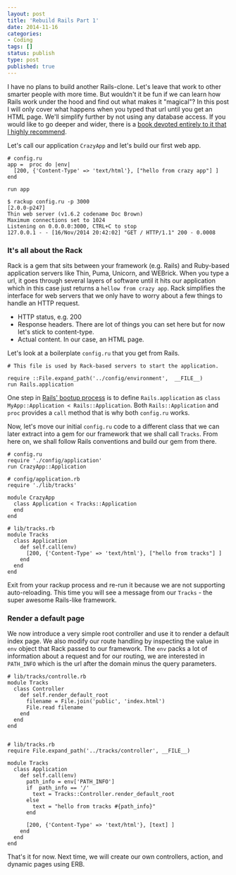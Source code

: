 ```yaml
---
layout: post
title: 'Rebuild Rails Part 1'
date: 2014-11-16
categories:
- Coding
tags: []
status: publish
type: post
published: true
---
```


I have no plans to build another Rails-clone. Let's leave that work to other smarter people with more time.
But wouldn't it be fun if we can learn how Rails work under the hood and find out what makes it "magical"?
In this post I will only cover what happens when you typed that url until you get an HTML page. We'll simplify further by not using any database
access. If you would like to go deeper and wider, there is a [book devoted entirely to it that I highly recommend](https://rebuilding-rails.com/).

Let's call our application `CrazyApp` and let's build our first web app.

    # config.ru
    app =  proc do |env|
      [200, {'Content-Type' => 'text/html'}, ["hello from crazy app"] ]
    end

    run app

    $ rackup config.ru -p 3000                                                                       [2.0.0-p247]
    Thin web server (v1.6.2 codename Doc Brown)
    Maximum connections set to 1024
    Listening on 0.0.0.0:3000, CTRL+C to stop
    127.0.0.1 - - [16/Nov/2014 20:42:02] "GET / HTTP/1.1" 200 - 0.0008


### It's all about the Rack

Rack is a gem that sits between your framework (e.g. Rails) and Ruby-based
application servers like Thin, Puma, Unicorn, and WEBrick. When you type a url,
it goes through several layers of software until it hits our application which
in this case just returns a `hellow from crazy app`. Rack simplifies the interface
for web servers that we only have to worry about a few things to handle an HTTP request.

* HTTP status, e.g. 200
* Response headers. There are lot of things you can set here but for now let's stick to content-type.
* Actual content. In our case, an HTML page.

Let's look at a boilerplate `config.ru` that you get from Rails.

    # This file is used by Rack-based servers to start the application.

    require ::File.expand_path('../config/environment',  __FILE__)
    run Rails.application

One step in [Rails' bootup process](http://api.rubyonrails.org/classes/Rails/Application.html) is to
define `Rails.application` as `class MyApp::Application < Rails::Application`.
Both `Rails::Application` and `proc` provides a `call` method that is why both `config.ru` works.

Now, let's move our initial `config.ru` code to a different class that we can later extract into
a gem for our framework that we shall call `Tracks`. From here on, we shall follow Rails conventions
and build our gem from there.

    # config.ru
    require './config/application'
    run CrazyApp::Application

    # config/application.rb
    require './lib/tracks'

    module CrazyApp
      class Application < Tracks::Application
      end
    end

    # lib/tracks.rb
    module Tracks
      class Application
        def self.call(env)
          [200, {'Content-Type' => 'text/html'}, ["hello from tracks"] ]
        end
      end
    end


Exit from your rackup process and re-run it because we are not supporting auto-reloading. This time you will see a message from our `Tracks` - the super awesome Rails-like framework.


### Render a default page

We now introduce a very simple root controller and use it to render a default index page. We also modify our route handling
by inspecting the value in `env` object that Rack passed to our framework. The `env` packs a lot of information about
a request and for our routing, we are interested in `PATH_INFO` which is the url after the domain minus the query parameters.

    # lib/tracks/controlle.rb
    module Tracks
      class Controller
        def self.render_default_root
          filename = File.join('public', 'index.html')
          File.read filename
        end
      end
    end


    # lib/tracks.rb
    require File.expand_path('../tracks/controller', __FILE__)

    module Tracks
      class Application
        def self.call(env)
          path_info = env['PATH_INFO']
          if  path_info == '/'
            text = Tracks::Controller.render_default_root
          else
            text = "hello from tracks #{path_info}"
          end

          [200, {'Content-Type' => 'text/html'}, [text] ]
        end
      end
    end

That's it for now. Next time, we will create our own controllers, action, and dynamic pages using ERB.

